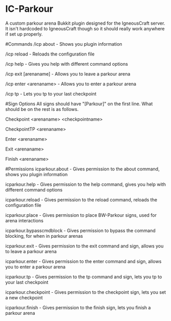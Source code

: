 # IC-Parkour
A custom parkour arena Bukkit plugin designed for the IgneousCraft server. It isn't hardcoded to IgneousCraft though so it should really work anywhere if set up properly.

#Commands
/icp about - Shows you plugin information

/icp reload - Reloads the configuration file

/icp help - Gives you help with different command options

/icp exit [arenaname] - Allows you to leave a parkour arena

/icp enter \<arenaname> - Allows you to enter a parkour arena

/icp tp - Lets you tp to your last checkpoint

#Sign Options
All signs should have "[Parkour]" on the first line. What should be on the rest is as follows.

Checkpoint \<arenaname> \<checkpointname>

CheckpointTP \<arenaname>

Enter \<arenaname>

Exit \<arenaname>

Finish \<arenaname>

#Permissions
icparkour.about - Gives permission to the about command, shows you plugin information

icparkour.help - Gives permission to the help command, gives you help with different command options

icparkour.reload - Gives permission to the reload command, reloads the configuration file

icparkour.place - Gives permission to place BW-Parkour signs, used for arena interactions

icparkour.bypasscmdblock - Gives permission to bypass the command blocking, for when in parkour arenas

icparkour.exit - Gives permission to the exit command and sign, allows you to leave a parkour arena

icparkour.enter - Gives permission to the enter command and sign, allows you to enter a parkour arena

icparkour.tp - Gives permission to the tp command and sign, lets you tp to your last checkpoint

icparkour.checkpoint - Gives permission to the checkpoint sign, lets you set a new checkpoint

icparkour.finish - Gives permission to the finish sign, lets you finish a parkour arena
